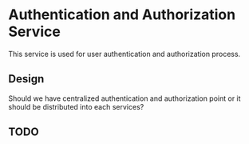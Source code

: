 # Authentication and Authorization Service

This service is used for user authentication and authorization process.

## Design

Should we have centralized authentication and authorization point or it should be distributed into each services?


## TODO

